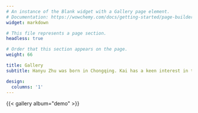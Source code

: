 ```yaml
---
# An instance of the Blank widget with a Gallery page element.
# Documentation: https://wowchemy.com/docs/getting-started/page-builder/
widget: markdown

# This file represents a page section.
headless: true

# Order that this section appears on the page.
weight: 66

title: Gallery
subtitle: Hanyu Zhu was born in Chongqing. Kai has a keen interest in traditional Chinese culture including calligraphy, painting, history, poems, etc. He once served as the organizer of History & Art Club during his study at Tsinghua and Beijing Jiaotong University. 

design:
  columns: '1'
---
```


{{< gallery album="demo" >}}
